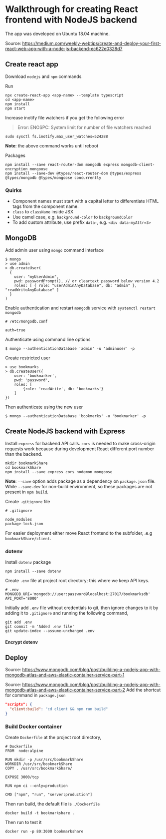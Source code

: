 
# Walkthrough for creating React frontend with NodeJS backend

The app was developed on Ubuntu 18.04 machine. 

Source: https://medium.com/weekly-webtips/create-and-deploy-your-first-react-web-app-with-a-node-js-backend-ec622e0328d7

## Create react app

Download `nodejs` and `npm` commands.

Run
```shell
npx create-react-app <app-name> --template typescript
cd <app-name>
npm install
npm start
```

Increase inotify file watchers if you get the following error
> Error: ENOSPC: System limit for number of file watchers reached

```shell
sudo sysctl fs.inotify.max_user_watches=524288
```

**Note**: the above command works until reboot

Packages 
```
npm install --save react-router-dom mongodb express mongodb-client-encryption mongoose
npm install --save-dev @types/react-router-dom @types/express @types/mongodb @types/mongoose concurrently
```


### Quirks

- Component names must start with a capital letter to differentiate HTML tags from the component name.
- `class` to `className` inside JSX
- Use camel case, e.g. `background-color` to `backgroundColor`
- To add custom attribute, use prefix `data-`, e.g. `<div data-myAttr=3>`

## MongoDB

Add admin user using `mongo` command interface
```
$ mongo
> use admin
> db.createUser(
  {
    user: "myUserAdmin",
    pwd: passwordPrompt(), // or cleartext password below version 4.2
    roles: [ { role: "userAdminAnyDatabase", db: "admin" }, "readWriteAnyDatabase" ]
  }
)
```

Enable authentication and restart `mongodb` service with `systemctl restart mongodb`

```
# /etc/mongodb.conf

auth=true
```

Authenticate using command line options
```shell
$ mongo --authenticationDatabase 'admin' -u 'adminuser' -p
```

Create restricted user
```mongodb
> use bookmarks
> db.createUser({
    user: 'bookmarker',
    pwd: 'password',
    roles: [
        {role: 'readWrite', db: 'bookmarks'}
    ]
})
```

Then authenticate using the new user
```shell
$ mongo --authenticationDatabase 'bookmarks' -u 'bookmarker' -p
```

## Create NodeJS backend with Express

Install `express` for backend API calls. `cors` is needed to make cross-origin requests work because during development React different port number than the backend.

```
mkdir bookmarkShare
cd bookmarkShare
npm install --save express cors nodemon mongoose
```

**Note**: `--save` option adds package as a dependency on `package.json` file. While `--save-dev` for non-build environment, so these packages are not present in `npm build`.

Create `.gitignore` file

```
# .gitignore

node_modules
package-lock.json
```


For easier deployment either move React frontend to the subfolder, .e.g `bookmarkShare/client`.

### dotenv

Install `dotenv` package
```
npm install --save dotenv
```

Create `.env` file at project root directory; this where we keep API keys.
```
# .env
MONGODB_URI='mongodb://user:password@localhost:27017/bookmarksdb'
API_PORT='8000'
```

Initially add `.env` file without credentials to git, then ignore changes to it by adding it to `.gitignore` and running the following command,

```shell
git add .env
git commit -m 'Added .env file'
git update-index --assume-unchanged .env
```

#### Encrypt dotenv

## Deploy
Source: https://www.mongodb.com/blog/post/building-a-nodejs-app-with-mongodb-atlas-and-aws-elastic-container-service-part-1

Source: https://www.mongodb.com/blog/post/building-a-nodejs-app-with-mongodb-atlas-and-aws-elastic-container-service-part-2
Add the shortcut for command in `package.json`
```json
"scripts": {
  "client:build": "cd client && npm run build"
}
```

### Build Docker container 

Create `Dockerfile` at the project root directory,
```
# Dockerfile
FROM  node:alpine

RUN mkdir -p /usr/src/bookmarkShare
WORKDIR /usr/src/bookmarkShare
COPY . /usr/src/bookmarkShare/

EXPOSE 3000/tcp

RUN npm ci --only=production

CMD ["npm", "run", "server:production"]
```

Then run build, the default file is `./Dockerfile`
```
docker build -t bookmarkshare .
```

Then run to test it
```
docker run -p 80:3000 bookmarkshare
```